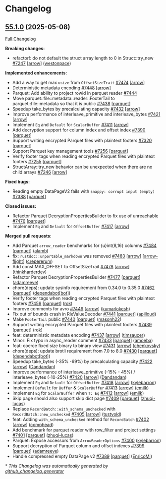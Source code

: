 <!---
  Licensed to the Apache Software Foundation (ASF) under one
  or more contributor license agreements.  See the NOTICE file
  distributed with this work for additional information
  regarding copyright ownership.  The ASF licenses this file
  to you under the Apache License, Version 2.0 (the
  "License"); you may not use this file except in compliance
  with the License.  You may obtain a copy of the License at

    http://www.apache.org/licenses/LICENSE-2.0

  Unless required by applicable law or agreed to in writing,
  software distributed under the License is distributed on an
  "AS IS" BASIS, WITHOUT WARRANTIES OR CONDITIONS OF ANY
  KIND, either express or implied.  See the License for the
  specific language governing permissions and limitations
  under the License.
-->

# Changelog

## [55.1.0](https://github.com/apache/arrow-rs/tree/55.1.0) (2025-05-08)

[Full Changelog](https://github.com/apache/arrow-rs/compare/55.0.0...55.1.0)

**Breaking changes:**

- refactor!: do not default the struct array length to 0 in Struct::try\_new [\#7247](https://github.com/apache/arrow-rs/pull/7247) [[arrow](https://github.com/apache/arrow-rs/labels/arrow)] ([westonpace](https://github.com/westonpace))

**Implemented enhancements:**

- Add a way to get max `usize` from `OffsetSizeTrait` [\#7474](https://github.com/apache/arrow-rs/issues/7474) [[arrow](https://github.com/apache/arrow-rs/labels/arrow)]
- Deterministic metadata encoding [\#7448](https://github.com/apache/arrow-rs/issues/7448) [[arrow](https://github.com/apache/arrow-rs/labels/arrow)]
- Parquet: Add ability to project rowid in parquet reader [\#7444](https://github.com/apache/arrow-rs/issues/7444)
- Move parquet::file::metadata::reader::FooterTail to parquet::file::metadata so that it is public [\#7438](https://github.com/apache/arrow-rs/issues/7438) [[parquet](https://github.com/apache/arrow-rs/labels/parquet)]
- Speedup take\_bytes by precalculating capacity [\#7432](https://github.com/apache/arrow-rs/issues/7432) [[arrow](https://github.com/apache/arrow-rs/labels/arrow)]
- Improve performance of interleave\_primitive and interleave\_bytes [\#7421](https://github.com/apache/arrow-rs/issues/7421) [[arrow](https://github.com/apache/arrow-rs/labels/arrow)]
- Implement `Eq` and `Default` for `ScalarBuffer` [\#7411](https://github.com/apache/arrow-rs/issues/7411) [[arrow](https://github.com/apache/arrow-rs/labels/arrow)]
- Add decryption support for column index and offset index [\#7390](https://github.com/apache/arrow-rs/issues/7390) [[parquet](https://github.com/apache/arrow-rs/labels/parquet)]
- Support writing encrypted Parquet files with plaintext footers [\#7320](https://github.com/apache/arrow-rs/issues/7320) [[parquet](https://github.com/apache/arrow-rs/labels/parquet)]
- Support Parquet key management tools [\#7256](https://github.com/apache/arrow-rs/issues/7256) [[parquet](https://github.com/apache/arrow-rs/labels/parquet)]
- Verify footer tags when reading encrypted Parquet files with plaintext footers [\#7255](https://github.com/apache/arrow-rs/issues/7255) [[parquet](https://github.com/apache/arrow-rs/labels/parquet)]
- StructArray::try\_new behavior can be unexpected when there are no child arrays [\#7246](https://github.com/apache/arrow-rs/issues/7246) [[arrow](https://github.com/apache/arrow-rs/labels/arrow)]

**Fixed bugs:**

- Reading empty DataPageV2 fails with `snappy: corrupt input (empty)` [\#7388](https://github.com/apache/arrow-rs/issues/7388) [[parquet](https://github.com/apache/arrow-rs/labels/parquet)]

**Closed issues:**

- Refactor Parquet DecryptionPropertiesBuilder to fix use of unreachable [\#7476](https://github.com/apache/arrow-rs/issues/7476) [[parquet](https://github.com/apache/arrow-rs/labels/parquet)]
- Implement `Eq` and `Default` for `OffsetBuffer` [\#7417](https://github.com/apache/arrow-rs/issues/7417) [[arrow](https://github.com/apache/arrow-rs/labels/arrow)]

**Merged pull requests:**

- Add Parquet `arrow_reader` benchmarks for {u}int{8,16}  columns [\#7484](https://github.com/apache/arrow-rs/pull/7484) [[parquet](https://github.com/apache/arrow-rs/labels/parquet)] ([alamb](https://github.com/alamb))
- fix: `rustdoc::unportable_markdown` was removed [\#7483](https://github.com/apache/arrow-rs/pull/7483) [[arrow](https://github.com/apache/arrow-rs/labels/arrow)] [[arrow-flight](https://github.com/apache/arrow-rs/labels/arrow-flight)] ([crepererum](https://github.com/crepererum))
- Add const MAX\_OFFSET to OffsetSizeTrait [\#7478](https://github.com/apache/arrow-rs/pull/7478) [[arrow](https://github.com/apache/arrow-rs/labels/arrow)] ([thinkharderdev](https://github.com/thinkharderdev))
- Refactor Parquet DecryptionPropertiesBuilder [\#7477](https://github.com/apache/arrow-rs/pull/7477) [[parquet](https://github.com/apache/arrow-rs/labels/parquet)] ([adamreeve](https://github.com/adamreeve))
- chore\(deps\): update sysinfo requirement from 0.34.0 to 0.35.0 [\#7462](https://github.com/apache/arrow-rs/pull/7462) [[parquet](https://github.com/apache/arrow-rs/labels/parquet)] ([dependabot[bot]](https://github.com/apps/dependabot))
- Verify footer tags when reading encrypted Parquet files with plaintext footers [\#7459](https://github.com/apache/arrow-rs/pull/7459) [[parquet](https://github.com/apache/arrow-rs/labels/parquet)] ([rok](https://github.com/rok))
- Improve comments for avro [\#7449](https://github.com/apache/arrow-rs/pull/7449) [[arrow](https://github.com/apache/arrow-rs/labels/arrow)] ([kumarlokesh](https://github.com/kumarlokesh))
- Fix out of bounds crash in RleValueDecoder [\#7441](https://github.com/apache/arrow-rs/pull/7441) [[parquet](https://github.com/apache/arrow-rs/labels/parquet)] ([apilloud](https://github.com/apilloud))
- Make `FooterTail` public  [\#7440](https://github.com/apache/arrow-rs/pull/7440) [[parquet](https://github.com/apache/arrow-rs/labels/parquet)] ([masonh22](https://github.com/masonh22))
- Support writing encrypted Parquet files with plaintext footers [\#7439](https://github.com/apache/arrow-rs/pull/7439) [[parquet](https://github.com/apache/arrow-rs/labels/parquet)] ([rok](https://github.com/rok))
- feat: deterministic metadata encoding [\#7437](https://github.com/apache/arrow-rs/pull/7437) [[arrow](https://github.com/apache/arrow-rs/labels/arrow)] ([timsaucer](https://github.com/timsaucer))
- Minor: Fix typo in async\_reader comment [\#7433](https://github.com/apache/arrow-rs/pull/7433) [[parquet](https://github.com/apache/arrow-rs/labels/parquet)] ([amoeba](https://github.com/amoeba))
- feat: coerce fixed size binary to binary view [\#7431](https://github.com/apache/arrow-rs/pull/7431) [[arrow](https://github.com/apache/arrow-rs/labels/arrow)] ([chenkovsky](https://github.com/chenkovsky))
- chore\(deps\): update brotli requirement from 7.0 to 8.0 [\#7430](https://github.com/apache/arrow-rs/pull/7430) [[parquet](https://github.com/apache/arrow-rs/labels/parquet)] ([dependabot[bot]](https://github.com/apps/dependabot))
- Speedup take\_bytes \(-35% -69%\) by precalculating capacity [\#7422](https://github.com/apache/arrow-rs/pull/7422) [[arrow](https://github.com/apache/arrow-rs/labels/arrow)] ([Dandandan](https://github.com/Dandandan))
- Improve performance of interleave\_primitive \(-15% - 45%\) / interleave\_bytes \(-10-25%\) [\#7420](https://github.com/apache/arrow-rs/pull/7420) [[arrow](https://github.com/apache/arrow-rs/labels/arrow)] ([Dandandan](https://github.com/Dandandan))
- Implement `Eq` and `Default` for `OffsetBuffer` [\#7418](https://github.com/apache/arrow-rs/pull/7418) [[arrow](https://github.com/apache/arrow-rs/labels/arrow)] ([kylebarron](https://github.com/kylebarron))
- Implement `Default` for `Buffer` & `ScalarBuffer` [\#7413](https://github.com/apache/arrow-rs/pull/7413) [[arrow](https://github.com/apache/arrow-rs/labels/arrow)] ([emilk](https://github.com/emilk))
- Implement `Eq` for `ScalarBuffer` when `T: Eq` [\#7412](https://github.com/apache/arrow-rs/pull/7412) [[arrow](https://github.com/apache/arrow-rs/labels/arrow)] ([emilk](https://github.com/emilk))
- Skip page should also support skip dict page [\#7409](https://github.com/apache/arrow-rs/pull/7409) [[parquet](https://github.com/apache/arrow-rs/labels/parquet)] ([zhuqi-lucas](https://github.com/zhuqi-lucas))
- Replace `RecordBatch::with_schema_unchecked` with `RecordBatch::new_unchecked` [\#7405](https://github.com/apache/arrow-rs/pull/7405) [[arrow](https://github.com/apache/arrow-rs/labels/arrow)] ([tustvold](https://github.com/tustvold))
- feat: Adding `with_schema_unchecked` method for `RecordBatch` [\#7402](https://github.com/apache/arrow-rs/pull/7402) [[arrow](https://github.com/apache/arrow-rs/labels/arrow)] ([comphead](https://github.com/comphead))
- Add benchmark for parquet reader with row\_filter and project settings [\#7401](https://github.com/apache/arrow-rs/pull/7401) [[parquet](https://github.com/apache/arrow-rs/labels/parquet)] ([zhuqi-lucas](https://github.com/zhuqi-lucas))
- Parquet: Expose accessors from `ArrowReaderOptions` [\#7400](https://github.com/apache/arrow-rs/pull/7400) ([kylebarron](https://github.com/kylebarron))
- Support decryption of Parquet column and offset indexes [\#7399](https://github.com/apache/arrow-rs/pull/7399) [[parquet](https://github.com/apache/arrow-rs/labels/parquet)] ([adamreeve](https://github.com/adamreeve))
- Handle compressed empty DataPage v2 [\#7389](https://github.com/apache/arrow-rs/pull/7389) [[parquet](https://github.com/apache/arrow-rs/labels/parquet)] ([EnricoMi](https://github.com/EnricoMi))



\* *This Changelog was automatically generated by [github_changelog_generator](https://github.com/github-changelog-generator/github-changelog-generator)*
